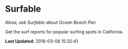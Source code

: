 # Surfable
*Alexa, ask Surfable about Ocean Beach Pier.*

Get the surf reports for popular surfing spots in California.

**Last Updated:** 2016-03-08 15:32:41
